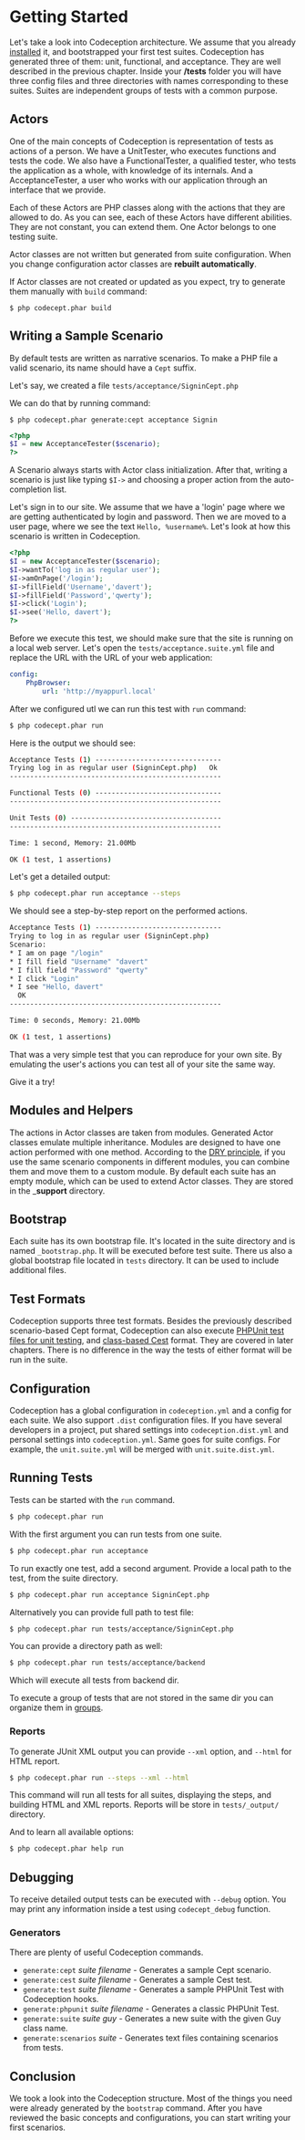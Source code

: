 # Getting Started

Let's take a look into Codeception architecture. We assume that you already [installed](http://codeception.com/install) it, and bootstrapped your first test suites. Codeception has generated three of them: unit, functional, and acceptance. They are well described in the previous chapter. Inside your __/tests__ folder you will have three config files and three directories with names corresponding to these suites. Suites are independent groups of tests with a common purpose. 

## Actors

One of the main concepts of Codeception is representation of tests as actions of a person. We have a UnitTester, who executes functions and tests the code. We also have a FunctionalTester, a qualified tester, who tests the application as a whole, with knowledge of its internals. And a AcceptanceTester, a user who works with our application through an interface that we provide.

Each of these Actors are PHP classes along with the actions that they are allowed to do. As you can see, each of these Actors have different abilities. They are not constant, you can extend them. One Actor belongs to one testing suite. 

Actor classes are not written but generated from suite configuration. When you change configuration actor classes are **rebuilt automatically**.

If Actor classes are not created or updated as you expect, try to generate them manually with `build` command:

```
$ php codecept.phar build
```


## Writing a Sample Scenario

By default tests are written as narrative scenarios. To make a PHP file a valid scenario, its name should have a `Cept` suffix. 

Let's say, we created a file `tests/acceptance/SigninCept.php`

We can do that by running command:

```
$ php codecept.phar generate:cept acceptance Signin
```

```php
<?php
$I = new AcceptanceTester($scenario);
?>
```

A Scenario always starts with Actor class initialization. After that, writing a scenario is just like typing `$I->` and choosing a proper action from the auto-completion list.

Let's sign in to our site. We assume that we have a 'login' page where we are getting authenticated by login and password. Then we are moved to a user page, where we see the text `Hello, %username%`. Let's look at how this scenario is written in Codeception.

```php
<?php
$I = new AcceptanceTester($scenario);
$I->wantTo('log in as regular user');
$I->amOnPage('/login');
$I->fillField('Username','davert');
$I->fillField('Password','qwerty');
$I->click('Login');
$I->see('Hello, davert');
?>
```

Before we execute this test, we should make sure that the site is running on a local web server. Let's open the `tests/acceptance.suite.yml` file and replace the URL with the URL of your web application:

``` yaml
config:
    PhpBrowser:
        url: 'http://myappurl.local'
```

After we configured utl we can run this test with `run` command:

``` bash
$ php codecept.phar run
```

Here is the output we should see: 

``` bash
Acceptance Tests (1) -------------------------------
Trying log in as regular user (SigninCept.php)   Ok
----------------------------------------------------

Functional Tests (0) -------------------------------
----------------------------------------------------

Unit Tests (0) -------------------------------------
----------------------------------------------------

Time: 1 second, Memory: 21.00Mb

OK (1 test, 1 assertions)
```

Let's get a detailed output:

```bash
$ php codecept.phar run acceptance --steps
```

We should see a step-by-step report on the performed actions.

```bash
Acceptance Tests (1) -------------------------------
Trying to log in as regular user (SigninCept.php)
Scenario:
* I am on page "/login"
* I fill field "Username" "davert"
* I fill field "Password" "qwerty"
* I click "Login"
* I see "Hello, davert"
  OK
----------------------------------------------------  

Time: 0 seconds, Memory: 21.00Mb

OK (1 test, 1 assertions)
```

That was a very simple test that you can reproduce for your own site.
By emulating the user's actions you can test all of your site the same way.

Give it a try!

## Modules and Helpers

The actions in Actor classes are taken from modules. Generated Actor classes emulate multiple inheritance. Modules are designed to have one action performed with one method. According to the [DRY principle](http://en.wikipedia.org/wiki/Don%27t_repeat_yourself), if you use the same scenario components in different modules, you can combine them and move them to a custom module. By default each suite has an empty module, which can be used to extend Actor classes. They are stored in the ___support__ directory.

## Bootstrap

Each suite has its own bootstrap file. It's located in the suite directory and is named `_bootstrap.php`. It will be executed before test suite. There us also a global bootstrap file located in `tests` directory. It can be used to include additional files.

## Test Formats

Codeception supports three test formats. Besides the previously described scenario-based Cept format, Codeception can also execute [PHPUnit test files for unit testing](http://codeception.com/docs/06-UnitTests), and [class-based Cest](http://codeception.com/docs/07-AdvancedUsage#Cest-Classes) format. They are covered in later chapters. There is no difference in the way the tests of either format will be run in the suite.

## Configuration

Codeception has a global configuration in `codeception.yml` and a config for each suite. We also support `.dist` configuration files. If you have several developers in a project, put shared settings into `codeception.dist.yml` and personal settings into `codeception.yml`. Same goes for suite configs. For example, the `unit.suite.yml` will be merged with `unit.suite.dist.yml`. 


## Running Tests

Tests can be started with the `run` command.

```bash
$ php codecept.phar run
```

With the first argument you can run tests from one suite.

```bash
$ php codecept.phar run acceptance
```

To run exactly one test, add a second argument. Provide a local path to the test, from the suite directory.

```bash
$ php codecept.phar run acceptance SigninCept.php
```

Alternatively you can provide full path to test file:

```bash
$ php codecept.phar run tests/acceptance/SigninCept.php
```

You can provide a directory path as well:

```bash
$ php codecept.phar run tests/acceptance/backend
```

Which will execute all tests from backend dir.

To execute a group of tests that are not stored in the same dir you can organize them in [groups](http://codeception.com/docs/07-AdvancedUsage#Groups).

### Reports

To generate JUnit XML output you can provide `--xml` option, and `--html` for HTML report. 

```bash
$ php codecept.phar run --steps --xml --html
```

This command will run all tests for all suites, displaying the steps, and building HTML and XML reports. Reports will be store in `tests/_output/` directory.

And to learn all available options:

```bash
$ php codecept.phar help run
```

## Debugging

To receive detailed output tests can be executed with `--debug` option.
You may print any information inside a test using `codecept_debug` function.

### Generators

There are plenty of useful Codeception commands.

* `generate:cept` *suite* *filename* - Generates a sample Cept scenario.
* `generate:cest` *suite* *filename* - Generates a sample Cest test.
* `generate:test` *suite* *filename* - Generates a sample PHPUnit Test with Codeception hooks.
* `generate:phpunit` *suite* *filename* - Generates a classic PHPUnit Test.
* `generate:suite` *suite* *guy* - Generates a new suite with the given Guy class name.
* `generate:scenarios` *suite* - Generates text files containing scenarios from tests.


## Conclusion

We took a look into the Codeception structure. Most of the things you need were already generated by the `bootstrap` command. After you have reviewed the basic concepts and configurations, you can start writing your first scenarios. 